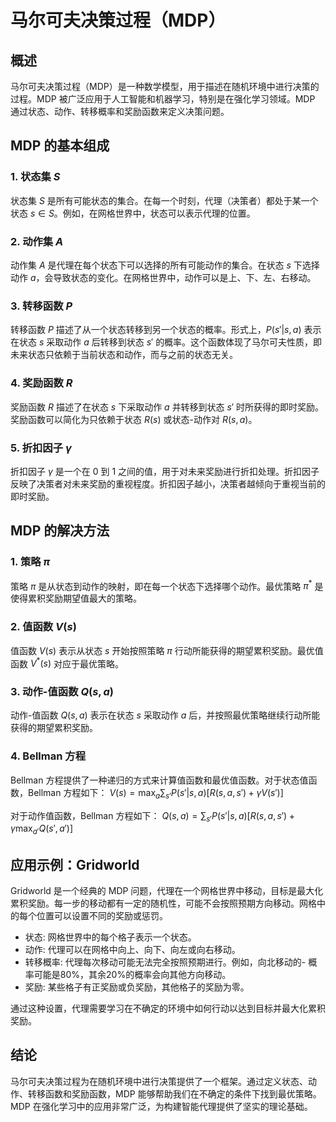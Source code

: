 # 马尔可夫决策过程（MDP）

## 概述

马尔可夫决策过程（MDP）是一种数学模型，用于描述在随机环境中进行决策的过程。MDP 被广泛应用于人工智能和机器学习，特别是在强化学习领域。MDP 通过状态、动作、转移概率和奖励函数来定义决策问题。

## MDP 的基本组成

### 1. 状态集 $S$
状态集 $S$ 是所有可能状态的集合。在每一个时刻，代理（决策者）都处于某一个状态 $s \in S$。例如，在网格世界中，状态可以表示代理的位置。

### 2. 动作集 $A$
动作集 $A$ 是代理在每个状态下可以选择的所有可能动作的集合。在状态 $s$ 下选择动作 $a$，会导致状态的变化。在网格世界中，动作可以是上、下、左、右移动。

### 3. 转移函数 $P$
转移函数 $P$ 描述了从一个状态转移到另一个状态的概率。形式上，$P(s' | s, a)$ 表示在状态 $s$ 采取动作 $a$ 后转移到状态 $s'$ 的概率。这个函数体现了马尔可夫性质，即未来状态只依赖于当前状态和动作，而与之前的状态无关。

### 4. 奖励函数 $R$
奖励函数 $R$ 描述了在状态 $s$ 下采取动作 $a$ 并转移到状态 $s'$ 时所获得的即时奖励。奖励函数可以简化为只依赖于状态 $R(s)$ 或状态-动作对 $R(s, a)$。

### 5. 折扣因子 $\gamma$
折扣因子 $\gamma$ 是一个在 $0$ 到 $1$ 之间的值，用于对未来奖励进行折扣处理。折扣因子反映了决策者对未来奖励的重视程度。折扣因子越小，决策者越倾向于重视当前的即时奖励。

## MDP 的解决方法

### 1. 策略 $\pi$
策略 $\pi$ 是从状态到动作的映射，即在每一个状态下选择哪个动作。最优策略 $\pi^*$ 是使得累积奖励期望值最大的策略。

### 2. 值函数 $V(s)$
值函数 $V(s)$ 表示从状态 $s$ 开始按照策略 $\pi$ 行动所能获得的期望累积奖励。最优值函数 $V^*(s)$ 对应于最优策略。

### 3. 动作-值函数 $Q(s, a)$
动作-值函数 $Q(s, a)$ 表示在状态 $s$ 采取动作 $a$ 后，并按照最优策略继续行动所能获得的期望累积奖励。

### 4. Bellman 方程
Bellman 方程提供了一种递归的方式来计算值函数和最优值函数。对于状态值函数，Bellman 方程如下：
$V(s) = \max_a \sum_{s'} P(s' | s, a) [R(s, a, s') + \gamma V(s')]$

对于动作值函数，Bellman 方程如下：
$Q(s, a) = \sum_{s'} P(s' | s, a) [R(s, a, s') + \gamma \max_{a'} Q(s', a')]$

## 应用示例：Gridworld

Gridworld 是一个经典的 MDP 问题，代理在一个网格世界中移动，目标是最大化累积奖励。每一步的移动都有一定的随机性，可能不会按照预期方向移动。网格中的每个位置可以设置不同的奖励或惩罚。

- 状态: 网格世界中的每个格子表示一个状态。
- 动作: 代理可以在网格中向上、向下、向左或向右移动。
- 转移概率: 代理每次移动可能无法完全按照预期进行。例如，向北移动的- 概率可能是80%，其余20%的概率会向其他方向移动。
- 奖励: 某些格子有正奖励或负奖励，其他格子的奖励为零。

通过这种设置，代理需要学习在不确定的环境中如何行动以达到目标并最大化累积奖励。

## 结论

马尔可夫决策过程为在随机环境中进行决策提供了一个框架。通过定义状态、动作、转移函数和奖励函数，MDP 能够帮助我们在不确定的条件下找到最优策略。MDP 在强化学习中的应用非常广泛，为构建智能代理提供了坚实的理论基础。